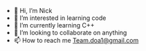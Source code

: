 - 👋 Hi, I’m Nick
- 👀 I’m interested in learning code
- 🌱 I’m currently learning C++
- 💞️ I’m looking to collaborate on anything
- 📫 How to reach me Team.doa1@gmail.com  

<!---
smokinjoe311/smokinjoe311 is a ✨ special ✨ repository because its `README.md` (this file) appears on your GitHub profile.
You can click the Preview link to take a look at your changes.
--->
